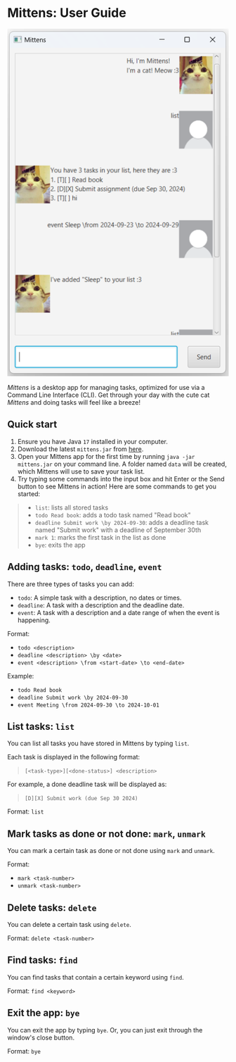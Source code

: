 # Mittens: User Guide

![Screenshot of the UI](/docs/Ui.png)

_Mittens_ is a desktop app for managing tasks, optimized for use via a Command Line Interface (CLI). Get through your day with the cute cat _Mittens_ and doing tasks will feel like a breeze!

## Quick start

1. Ensure you have Java `17` installed in your computer.
2. Download the latest `mittens.jar` from [here](izruff.github.io/ip/releases).
3. Open your Mittens app for the first time by running `java -jar mittens.jar` on your command line. A folder named `data` will be created, which Mittens will use to save your task list.
4. Try typing some commands into the input box and hit Enter or the Send button to see Mittens in action! Here are some commands to get you started:
> - `list`: lists all stored tasks
> - `todo Read book`: adds a todo task named "Read book"
> - `deadline Submit work \by 2024-09-30`: adds a deadline task named "Submit work" with a deadline of September 30th
> - `mark 1`: marks the first task in the list as done
> - `bye`: exits the app

## Adding tasks: `todo`, `deadline`, `event`

There are three types of tasks you can add:

- `todo`: A simple task with a description, no dates or times.
- `deadline`: A task with a description and the deadline date.
- `event`: A task with a description and a date range of when the event is happening.

Format:

- `todo <description>`
- `deadline <description> \by <date>`
- `event <description> \from <start-date> \to <end-date>`

Example:

- `todo Read book`
- `deadline Submit work \by 2024-09-30`
- `event Meeting \from 2024-09-30 \to 2024-10-01`

## List tasks: `list`

You can list all tasks you have stored in Mittens by typing `list`.

Each task is displayed in the following format:
> `[<task-type>][<done-status>] <description>`

For example, a done deadline task will be displayed as:
> `[D][X] Submit work (due Sep 30 2024)`

Format: `list`

## Mark tasks as done or not done: `mark`, `unmark`

You can mark a certain task as done or not done using `mark` and `unmark`.

Format:
- `mark <task-number>`
- `unmark <task-number>`

## Delete tasks: `delete`

You can delete a certain task using `delete`.

Format: `delete <task-number>`

## Find tasks: `find`

You can find tasks that contain a certain keyword using `find`.

Format: `find <keyword>`

## Exit the app: `bye`

You can exit the app by typing `bye`. Or, you can just exit through the window's close button.

Format: `bye`
